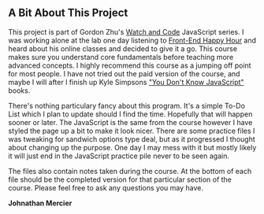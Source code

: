 <h2>A Bit About This Project</h2>

This project is part of Gordon Zhu's <a href="https://watchandcode.com/p/practical-javascript" class="section--link">Watch and Code</a> JavaScript series. I was working alone at the lab one day listening to <a href="http://frontendhappyhour.com/" class="section--link">Front-End Happy Hour</a> and heard about his online classes and decided to give it a go. This course makes sure you understand core fundamentals before teaching more advanced concepts. I highly recommend this course as a jumping off point for most people. I have not tried out the paid version of the course, and maybe I will after I finish up Kyle Simpsons <a href="https://github.com/getify/You-Dont-Know-JS" class="section--link" target="_blank">"You Don't Know JavaScript"</a> books.

There's nothing particulary fancy about this program. It's a simple To-Do List which I plan to update should I find the time. Hopefully that will happen sooner or later. The JavaScript is the same from the course however I have styled the page up a bit to make it look nicer. There are some practice files I was tweaking for sandwich options type deal, but as it progressed I thought about changing up the purpose. One day I may mess with it but mostly likely it will just end in the JavaScript practice pile never to be seen again.

The files also contain notes taken during the course. At the bottom of each file should be the completed version for that particular section of the course. Please feel free to ask any questions you may have.

<strong>Johnathan Mercier</strong>
